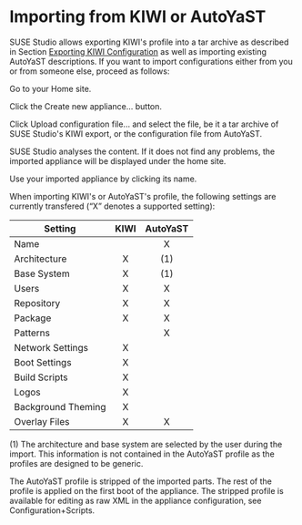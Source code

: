 # Importing from KIWI or AutoYaST

SUSE Studio allows exporting KIWI's profile into a tar archive as described in
Section [Exporting KIWI Configuration](export.html) as well as importing
existing AutoYaST descriptions. If you want to import configurations either from
you or from someone else, proceed as follows:

Go to your Home site.

Click the Create new appliance... button.

Click Upload configuration file... and select the file, be it a tar archive of
SUSE Studio's KIWI export, or the configuration file from AutoYaST.

SUSE Studio analyses the content. If it does not find any problems, the imported
appliance will be displayed under the home site.

Use your imported appliance by clicking its name.

When importing KIWI's or AutoYaST's profile, the following settings are
currently transfered (“X” denotes a supported setting):

Setting            | KIWI | AutoYaST |
-------------------|:----:|:--------:|
Name               |      | X        |
Architecture       | X    | (1)      |
Base System        | X    | (1)      |
Users              | X    | X        |
Repository         | X    | X        |
Package            | X    | X        |
Patterns           |      | X        |
Network Settings   | X    |          |
Boot Settings      | X    |          |
Build Scripts      | X    |          |
Logos              | X    |          |
Background Theming | X    |          |
Overlay Files      | X    | X        |

(1) The architecture and base system are selected by the user during the import.
This information is not contained in the AutoYaST profile as the profiles are
designed to be generic.

The AutoYaST profile is stripped of the imported parts. The rest of the profile
is applied on the first boot of the appliance. The stripped profile is available
for editing as raw XML in the appliance configuration, see
Configuration+Scripts.
